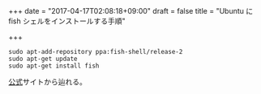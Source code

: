 +++
date = "2017-04-17T02:08:18+09:00"
draft = false
title = "Ubuntu に fish シェルをインストールする手順"

+++
```shell
sudo apt-add-repository ppa:fish-shell/release-2
sudo apt-get update
sudo apt-get install fish
```

[公式](https://fishshell.com/)サイトから辿れる。


